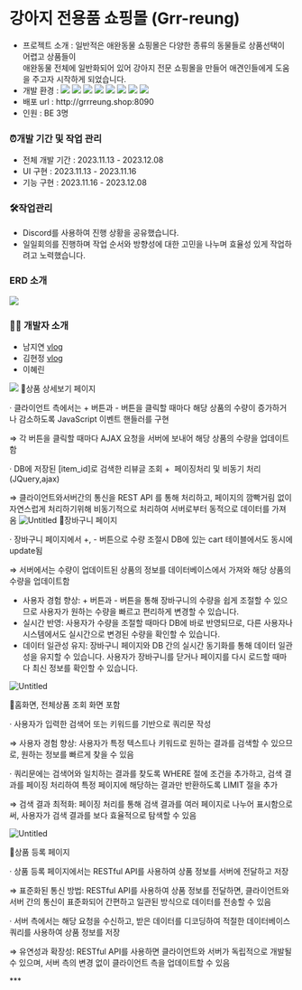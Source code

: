 
<h1>강아지 전용품 쇼핑몰 (Grr-reung) </h2>
<ul>
  <li>프로젝트 소개 : 일반적은 애완동물 쇼핑몰은 다양한 종류의 동물들로 상품선택이 어렵고 상품들이 <br>애완동물 전체에 일반화되어 있어 강아지 전문 쇼핑몰을 만들어 애견인들에게 도움을 주고자 시작하게 되었습니다.
  <li>개발 환경 : 
    <img src="https://img.shields.io/badge/Java-007396?style=flat&logo=Java&logoColor=white" />
    <img src="https://img.shields.io/badge/Spring Boot-6DB33F?style=flat&logo=Spring Boot&logoColor=white" />
    <img src="https://img.shields.io/badge/Javascript-F7DF1E?style=flat&logo=Javascript&logoColor=white" />
    <img src="https://img.shields.io/badge/AWS EC2-FF9900?style=flat&logo=Amazon EC2&logoColor=white" />
    <img src="https://img.shields.io/badge/AWS RDS-527FFF?style=flat&logo=Amazon RDS&logoColor=white" />
    <img src="https://img.shields.io/badge/MySQL-4479A1?style=flat&logo=MySQL&logoColor=white" />
  	<img src="https://img.shields.io/badge/HTML5-E34F26?style=flat&logo=HTML5&logoColor=white" />
  	<img src="https://img.shields.io/badge/CSS3-1572B6?style=flat&logo=CSS3&logoColor=white" />
  </li>
  <li>배포 url : http://grrreung.shop:8090</li>
  <li>인원 : BE 3명</li>
</ul>

<h3>⏰개발 기간 및 작업 관리</h3>
<ul>
  <li>전체 개발 기간 : 2023.11.13 - 2023.12.08</li>
  <li>UI 구현 : 2023.11.13 - 2023.11.16</li>
  <li>기능 구현 : 2023.11.16 - 2023.12.08</li>
</ul>

<h3>🛠작업관리</h3>
<ul>
  <li>Discord를 사용하여 진행 상황을 공유했습니다.</li>
  <li>일일회의를 진행하며 작업 순서와 방향성에 대한 고민을 나누며 효율성 있게 작업하려고 노력했습니다.</li>
</ul>

<h3>ERD 소개</h3>
<img src="https://github.com/kim-nini/project01/assets/144875940/1d159e3b-f39b-4d1f-a56f-a66a20b49e2a" width="auto" height="auto"/>

<h3>👩‍💻 개발자 소개</h3>
<ul>
  <li>남지연
    <a href="https://velog.io/@duddjektjtro/posts">vlog</a>
  </li>
  <li>김현정
    <a href="https://velog.io/@hyunjeong9592/series">vlog</a>
  </li>
  <li>이혜린</li>
</ul>




<div align="center">
	

</div>


<div>

  <img src="https://www.notion.so/Hyunjeong-Kim-9c14e1bcf6e84258a3eaa55f0f9848c6?pvs=4#837586e336294989b24d3e85ae46c6fe"/>
🌱상품 상세보기 페이지

· 클라이언트 측에서는 + 버튼과 - 버튼을 클릭할 때마다 해당 상품의 수량이 증가하거나 감소하도록 JavaScript 이벤트 핸들러를 구현

⇒ 각 버튼을 클릭할 때마다 AJAX 요청을 서버에 보내어 해당 상품의 수량을 업데이트함

· DB에 저장된 [item_id]로 검색한 리뷰글 조회 +  페이징처리 및  비동기 처리 (JQuery,ajax)

⇒ 클라이언트와서버간의 통신을 REST API 를 통해 처리하고, 페이지의 깜빡거림 없이 자연스럽게 처리하기위해 비동기적으로 처리하여 서버로부터 동적으로 데이터를 가져옴
![Untitled](https://prod-files-secure.s3.us-west-2.amazonaws.com/b6c579e0-df36-417c-81b5-0173466b824a/e8e58e04-b867-48e9-9cbb-0f6606ac66d4/Untitled.gif)
🌱장바구니 페이지

· 장바구니 페이지에서 +, - 버튼으로 수량 조절시 DB에 있는 cart 테이블에서도 동시에 update됨

⇒ 서버에서는 수량이 업데이트된 상품의 정보를 데이터베이스에서 가져와 해당 상품의 수량을 업데이트함
- 사용자 경험 향상: + 버튼과 - 버튼을 통해 장바구니의 수량을 쉽게 조절할 수 있으므로 사용자가 원하는 수량을 빠르고 편리하게 변경할 수 있습니다.
- 실시간 반영: 사용자가 수량을 조절할 때마다 DB에 바로 반영되므로, 다른 사용자나 시스템에서도 실시간으로 변경된 수량을 확인할 수 있습니다.
- 데이터 일관성 유지: 장바구니 페이지와 DB 간의 실시간 동기화를 통해 데이터 일관성을 유지할 수 있습니다. 사용자가 장바구니를 닫거나 페이지를 다시 로드할 때마다 최신 정보를 확인할 수 있습니다.

![Untitled](https://prod-files-secure.s3.us-west-2.amazonaws.com/b6c579e0-df36-417c-81b5-0173466b824a/2a8212f7-165c-49e5-b3ef-efd9923699cf/Untitled.gif)

🌱홈화면, 전체상품 조회 화면 포함

· 사용자가 입력한 검색어 또는 키워드를 기반으로 쿼리문 작성 

⇒ 사용자 경험 향상: 사용자가 특정 텍스트나 키워드로 원하는 결과를 검색할 수 있으므로, 원하는 정보를 빠르게 찾을 수 있음

· 쿼리문에는 검색어와 일치하는 결과를 찾도록 WHERE 절에 조건을 추가하고, 검색 결과를 페이징 처리하여 특정 페이지에 해당하는 결과만 반환하도록 LIMIT 절을 추가

⇒ 검색 결과 최적화: 페이징 처리를 통해 검색 결과를 여러 페이지로 나누어 표시함으로써, 사용자가 검색 결과를 보다 효율적으로 탐색할 수 있음

![Untitled](https://prod-files-secure.s3.us-west-2.amazonaws.com/b6c579e0-df36-417c-81b5-0173466b824a/e61f0af4-4e0c-4b68-a60d-bf7a4d303926/Untitled.gif)

🌱상품 등록 페이지

· 상품 등록 페이지에서는 RESTful API를 사용하여 상품 정보를 서버에 전달하고 저장

⇒ 표준화된 통신 방법: RESTful API를 사용하여 상품 정보를 전달하면, 클라이언트와 서버 간의 통신이 표준화되어 간편하고 일관된 방식으로 데이터를 전송할 수 있음

· 서버 측에서는 해당 요청을 수신하고, 받은 데이터를 디코딩하여 적절한 데이터베이스 쿼리를 사용하여 상품 정보를 저장

⇒ 유연성과 확장성: RESTful API를 사용하면 클라이언트와 서버가 독립적으로 개발될 수 있으며, 서버 측의 변경 없이 클라이언트 측을 업데이트할 수 있음
</div>
***






